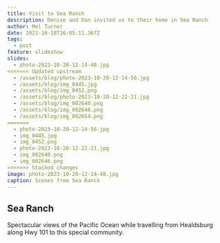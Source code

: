 ```yaml
---
title: Visit to Sea Ranch
description: Denise and Dan invited us to their home in Sea Ranch
author: Mel Turner
date: 2023-10-18T16:05:11.367Z
tags:
  - post
feature: slideshow
slides:
  - photo-2023-10-20-12-14-48.jpg
<<<<<<< Updated upstream
  - /assets/blog/photo-2023-10-20-12-14-56.jpg
  - /assets/blog/img_0445.jpg
  - /assets/blog/img_0452.png
  - /assets/blog/photo-2023-10-20-12-22-21.jpg
  - /assets/blog/img_002640.png
  - /assets/blog/img_002646.png
  - /assets/blog/img_002654.png
=======
  - photo-2023-10-20-12-14-56.jpg
  - img_0445.jpg
  - img_0452.png
  - photo-2023-10-20-12-22-21.jpg
  - img_002640.png
  - img_002646.png
>>>>>>> Stashed changes
image: photo-2023-10-20-12-14-48.jpg
caption: Scenes from Sea Ranch
---
```

## Sea Ranch
Spectacular views of the Pacific Ocean while travelling from Healdsburg along Hwy 101 to this special community.
